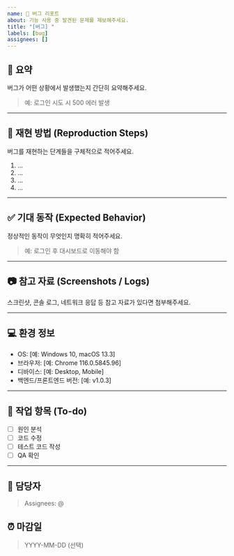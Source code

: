 ```yaml
---
name: 🐞 버그 리포트
about: 기능 사용 중 발견된 문제를 제보해주세요.
title: "[버그] "
labels: [bug]
assignees: []
---
```


## 📌 요약
버그가 어떤 상황에서 발생했는지 간단히 요약해주세요.

> 예: 로그인 시도 시 500 에러 발생

---

## 🧪 재현 방법 (Reproduction Steps)
버그를 재현하는 단계들을 구체적으로 적어주세요.

1. ...
2. ...
3. ...
4. ...

---

## ✅ 기대 동작 (Expected Behavior)
정상적인 동작이 무엇인지 명확히 적어주세요.

> 예: 로그인 후 대시보드로 이동해야 함

---

## 📷 참고 자료 (Screenshots / Logs)
스크린샷, 콘솔 로그, 네트워크 응답 등 참고 자료가 있다면 첨부해주세요.

---

## 💻 환경 정보
- OS: [예: Windows 10, macOS 13.3]
- 브라우저: [예: Chrome 116.0.5845.96]
- 디바이스: [예: Desktop, Mobile]
- 백엔드/프론트엔드 버전: [예: v1.0.3]

---

## 🔧 작업 항목 (To-do)
- [ ] 원인 분석
- [ ] 코드 수정
- [ ] 테스트 코드 작성
- [ ] QA 확인

---

## 👤 담당자
> Assignees: @

## ⏰ 마감일
> YYYY-MM-DD (선택)
